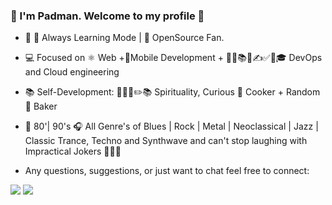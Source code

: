 ### 🙏  I'm Padman. Welcome to my profile 🥳

- 🌱 🔭 Always Learning Mode | 📖  OpenSource Fan.
- 💻  Focused on ⚛ Web +📱Mobile Development + 📖📓📚📝✍️✅💯🎓 DevOps and Cloud engineering
- 📚  Self-Development: 🎸🎵🤘✏️📚 Spirituality, Curious 🍳 Cooker + Random 🍰 Baker
- 🎵  80'| 90's 🎧 All Genre's of Blues |  Rock |  Metal |  Neoclassical | Jazz |  Classic Trance, Techno and Synthwave and can't stop laughing with   Impractical Jokers 🤣🤣🤣

- Any questions, suggestions, or just want to chat feel free to connect:

[<img src="https://img.shields.io/badge/LinkedIn-0077B5?style=for-the-badge&logo=linkedin&logoColor=white" />][LinkedIn]
[<img src="https://img.shields.io/badge/Gmail-D14836?style=for-the-badge&logo=gmail&logoColor=white" />][gmail] 

[Linkedin]: https://www.linkedin.com/in/padman-selvamanickam
[gmail]: mailto:endlessgalaxy15@gmail.com
<!--
**Padman83/Padman83** is a ✨ _special_ ✨ repository because its `README.md` (this file) appears on your GitHub profile.

Here are some ideas to get you started:

- 🔭 I’m currently working on ...
- 🌱 I’m currently learning ...
- 👯 I’m looking to collaborate on ...
- 🤔 I’m looking for help with ...
- 💬 Ask me about ...
- 📫 How to reach me: ...
- 😄 Pronouns: ...
- ⚡ Fun fact: ...
-->
